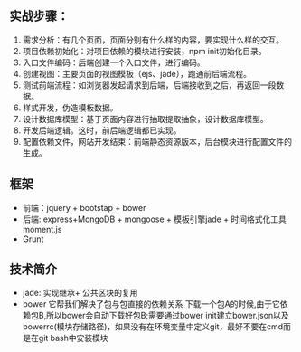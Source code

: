 ## 实战步骤：
1. 需求分析：有几个页面，页面分别有什么样的内容，要实现什么样的交互。
2. 项目依赖初始化：对项目依赖的模块进行安装，npm init初始化目录。
3. 入口文件编码：后端创建一个入口文件，进行编码。
4. 创建视图：主要页面的视图模板（ejs、jade），跑通前后端流程。
5. 测试前端流程：如浏览器发起请求到后端，后端接收到之后，再返回一段数据。
6. 样式开发，伪造模板数据。
7. 设计数据库模型：基于页面内容进行抽取提取抽象，设计数据库模型。
8. 开发后端逻辑。这时，前后端逻辑都已实现。
9. 配置依赖文件，网站开发结束：前端静态资源版本，后台模块进行配置文件的生成。


## 框架
* 前端：jquery + bootstap + bower
* 后端: express+MongoDB + mongoose + 模板引擎jade + 时间格式化工具moment.js
* Grunt

## 技术简介
* jade: 实现继承+ 公共区块的复用
* bower 它帮我们解决了包与包直接的依赖关系
下载一个包A的时候,由于它依赖包B,所以bower会自动下载好包B;需要通过bower init建立bower.json以及bowerrc(模块存储路径)，如果没有在环境变量中定义git，最好不要在cmd而是在git bash中安装模块

